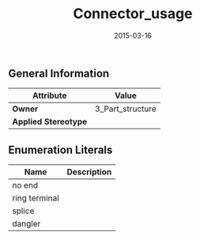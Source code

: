 ﻿---
title: Connector_usage
toc: false
type: specs
date: "2015-03-16"
draft: false
specification: KBL
version: 2.4
documentType: "Recommendation"
elementType: Class
classes:
  - Connector_usage
menu_name: kbl-2.4
---

## General Information

| Attribute               | Value |
|-------------------------|-------|
| **Owner**               | 3_Part_structure |
| **Applied Stereotype**  |   |

## Enumeration Literals
| Name          | **Description** |
|---------------|-----------------|
| no end |  |
| ring terminal |  |
| splice |  |
| dangler |  |
